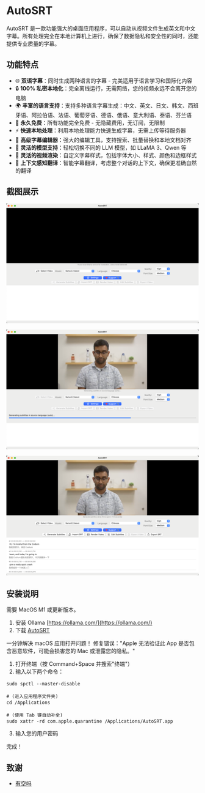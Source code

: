 # AutoSRT

AutoSRT 是一款功能强大的桌面应用程序，可以自动从视频文件生成英文和中文字幕。所有处理完全在本地计算机上进行，确保了数据隐私和安全性的同时，还能提供专业质量的字幕。

## 功能特点

- 🌐 **双语字幕**：同时生成两种语言的字幕 - 完美适用于语言学习和国际化内容
- 🔒 **100% 私密本地化**：完全离线运行，无需网络，您的视频永远不会离开您的电脑
- 🌍 **丰富的语言支持**：支持多种语言字幕生成：中文、英文、日文、韩文、西班牙语、阿拉伯语、法语、葡萄牙语、德语、俄语、意大利语、泰语、芬兰语
- 💝 **永久免费**：所有功能完全免费 - 无隐藏费用，无订阅，无限制
- ⚡ **快速本地处理**：利用本地处理能力快速生成字幕，无需上传等待服务器
- 📝 **高级字幕编辑器**：强大的编辑工具，支持搜索、批量替换和本地文档对齐
- 🤖 **灵活的模型支持**：轻松切换不同的 LLM 模型，如 LLaMA 3、Qwen 等
- 🎨 **灵活的视频渲染**：自定义字幕样式，包括字体大小、样式、颜色和边框样式
- 🔄 **上下文感知翻译**：智能字幕翻译，考虑整个对话的上下文，确保更准确自然的翻译

## 截图展示

![首页](https://github.com/yyaadet/autosrt_page/blob/main/screenshots/home.png)

![处理中](https://github.com/yyaadet/autosrt_page/blob/main/screenshots/processing.png)

![完成](https://github.com/yyaadet/autosrt_page/blob/main/screenshots/done.png)

## 安装说明

需要 MacOS M1 或更新版本。

1. 安装 Ollama [https://ollama.com/](https://ollama.com/)
2. 下载 [AutoSRT](https://github.com/yyaadet/autosrt_page/releases)

一分钟解决 macOS 应用打开问题！
修复错误："Apple 无法验证此 App 是否包含恶意软件，可能会损害您的 Mac 或泄露您的隐私。"

1. 打开终端（按 Command+Space 并搜索"终端"）
2. 输入以下两个命令：
```
sudo spctl --master-disable

# (进入应用程序文件夹)
cd /Applications 

# (使用 Tab 键自动补全)
sudo xattr -rd com.apple.quarantine /Applications/AutoSRT.app 
```
3. 输入您的用户密码

完成！

## 致谢

- [有空吗](https://www.51zhi.com/)
